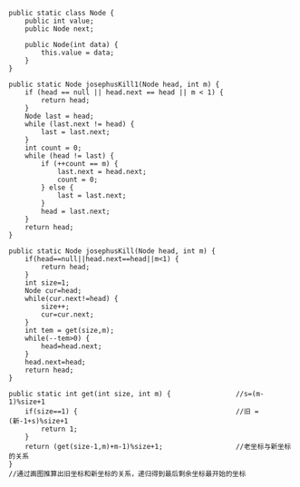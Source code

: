     public static class Node {
		public int value;
		public Node next;

		public Node(int data) {
			this.value = data;
		}
	}

	public static Node josephusKill1(Node head, int m) {
		if (head == null || head.next == head || m < 1) {
			return head;
		}
		Node last = head;
		while (last.next != head) {
			last = last.next;
		}
		int count = 0;
		while (head != last) {
			if (++count == m) {
				last.next = head.next;
				count = 0;
			} else {
				last = last.next;
			}
			head = last.next;
		}
		return head;
	}

	public static Node josephusKill(Node head, int m) {
		if(head==null||head.next==head||m<1) {
			return head;
		}
		int size=1;
		Node cur=head;
		while(cur.next!=head) {
			size++;
			cur=cur.next;
		}
		int tem = get(size,m);
		while(--tem>0) {
			head=head.next;
		}
		head.next=head;
		return head;
	}
	
	public static int get(int size, int m) {				//s=(m-1)%size+1
		if(size==1) {										//旧 = (新-1+s)%size+1
			return 1;
		}
		return (get(size-1,m)+m-1)%size+1;					//老坐标与新坐标的关系
	}
	//通过画图推算出旧坐标和新坐标的关系，递归得到最后剩余坐标最开始的坐标
